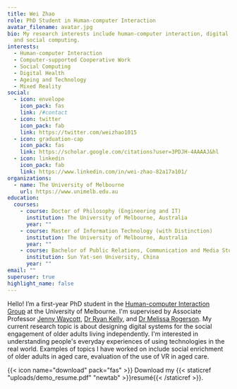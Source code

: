 ```yaml
---
title: Wei Zhao
role: PhD Student in Human-computer Interaction
avatar_filename: avatar.jpg
bio: My research interests include human-computer interaction, digital health
  and social computing.
interests:
  - Human-computer Interaction
  - Computer-supported Cooperative Work
  - Social Computing
  - Digital Health
  - Ageing and Technology
  - Mixed Reality
social:
  - icon: envelope
    icon_pack: fas
    link: /#contact
  - icon: twitter
    icon_pack: fab
    link: https://twitter.com/weizhao1015
  - icon: graduation-cap
    icon_pack: fas
    link: https://scholar.google.com/citations?user=3PDJH-4AAAAJ&hl
  - icon: linkedin
    icon_pack: fab
    link: https://www.linkedin.com/in/wei-zhao-82a17a101/
organizations:
  - name: The University of Melbourne
    url: https://www.unimelb.edu.au
education:
  courses:
    - course: Doctor of Philosophy (Engineering and IT)
      institution: The University of Melbourne, Australia
      year: ""
    - course: Master of Information Technology (with Distinction)
      institution: The University of Melbourne, Australia
      year: ""
    - course: Bachelor of Public Relations, Communication and Media Studies
      institution: Sun Yat-sen University, China
      year: ""
email: ""
superuser: true
highlight_name: false
---
```

Hello! I’m a first-year PhD student in the [Human-computer Interaction Group](https://cis.unimelb.edu.au/hci/) at the University of Melbourne. I'm supervised by Associate Professor [Jenny Waycott](https://www.jwaycott.com/), [Dr Ryan Kelly](https://people.eng.unimelb.edu.au/rmkelly/), and [Dr Melissa Rogerson](https://www.melissarogerson.com/). My current research topic is about designing digital systems for the social engagement of older adults living independently. I'm interested in understanding people's everyday experiences of using technologies in the real world. Examples of topics I have worked on include social enrichment of older adults in aged care, evaluation of the use of VR in aged care. 

{{< icon name="download" pack="fas" >}} Download my {{< staticref "uploads/demo_resume.pdf" "newtab" >}}resumé{{< /staticref >}}.